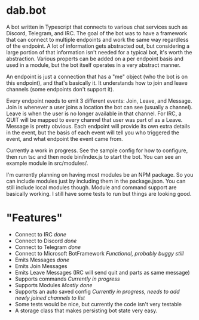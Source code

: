 # dab.bot
A bot written in Typescript that connects to various chat services such as Discord, Telegram, and IRC. The goal of the bot was to have a framework that can connect to multiple endpoints and work the same way regardless of the endpoint. A lot of information gets abstracted out, but considering a large portion of that information isn't needed for a typical bot, it's worth the abstraction. Various properts can be added on a per endpoint basis and used in a module, but the bot itself operates in a very abstract manner.

An endpoint is just a connection that has a "me" object (who the bot is on this endpoint), and that's basically it. It understands how to join and leave channels (some endpoints don't support it). 

Every endpoint needs to emit 3 different events: Join, Leave, and Message. Join is whenever a user joins a location the bot can see (usually a channel). Leave is when the user is no longer available in that channel. For IRC, a QUIT will be mapped to every channel that user was part of as a Leave. Message is pretty obvious. Each endpoint will provide its own extra details in the event, but the basis of each event will tell you who triggered the event, and what endpoint the event came from.

Currently a work in progress. See the sample config for how to configure, then run tsc and then node bin/index.js to start the bot. You can see an example module in src/modules/. 

I'm currently planning on having most modules be an NPM package. So you can include modules just by including them in the package.json. You can still include local modules though. Module and command support are basically working. I still have some tests to run but things are looking good.

# "Features"

* Connect to IRC *done*
* Connect to Discord *done*
* Connect to Telegram *done*
* Connect to Microsoft BotFramework *Functional, probably buggy still*
* Emits Messages *done*
* Emits Join Messages
* Emits Leave Messages (IRC will send quit and parts as same message)
* Supports commands *Currently in progress*
* Supports Modules *Mostly done*
* Supports an auto saved config *Currently in progress, needs to add newly joined channels to list*
* Some tests would be nice, but currently the code isn't very testable
* A storage class that makes persisting bot state very easy.


